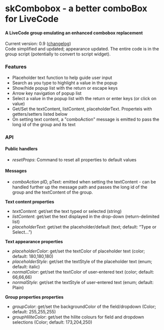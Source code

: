 # skCombobox - a better comboBox for LiveCode
#### A LiveCode group emulating an enhanced combobox replacement  

Current version: 0.9 ([changelog](/changelog.md))  
Code simplified and updated; appearance updated. The entire code is in the group script (potentially to convert to script widget).

### Features
- Placeholder text function to help guide user input
- Search as you type to highlight a value in the popup
- Show/hide popup list with the return or escape keys
- Arrow key navigation of popup list
- Select a value in the popup list with the return or enter keys (or click on value)
- Get/Set the textContent, listContent, placeholderText. Properteis with getters/setters listed below
- On setting text content, a "comboAction" message is emitted to pass the long id of the group and its text

### API
#### Public handlers
- _resetProps_: Command to reset all properties to default values

#### Messages
- _comboAction_ pID, pText: emitted when setting the textContent - can be handled further up the message path and passes the long id of the group and the textContent of the group.  
  
**Text content properties**  
- _textContent_: get/set the text typed or selected (string)  
- _listContent_: get/set the text displayed in the drop-down (return-delimited list)  
- _placeholderText_: get/set the placeholder/default (text; default: “Type or Select…”)  
  
**Text appearance properties**  
- _placeholderColor_: get/set the textColor of placeholder text (color; default: 180,180,180)  
- _placeholderStyle_: get/set the textStyle of the placeholder text (enum; default: italic)  
- _normalColor_: get/set the textColor of user-entered text (color; default: 66,66,66)  
- _normalStyle_: get/set the textStyle of user-entered text (enum; default: Plain)  
  
**Group properties properties**  
- _groupColor_: get/set the backgroundColor of the field/dropdown (Color; default: 255,255,255)
- _groupHiliteColor_: get/set the hilite colours for field and dropdown selections (Color; default: 173,204,250)

